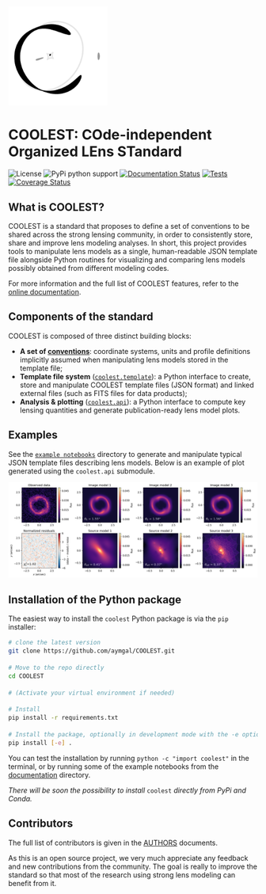 <img src="docs/_static/coolest_logo.png" width="200" alt="Herculens logo" />

# COOLEST: COde-independent Organized LEns STandard

![License](https://img.shields.io/github/license/aymgal/COOLEST)
![PyPi python support](https://img.shields.io/badge/Python-3.7-blue)
[![Documentation Status](https://readthedocs.org/projects/coolest/badge/?version=latest)](https://coolest.readthedocs.io/en/latest/?badge=latest)
[![Tests](https://github.com/aymgal/COOLEST/actions/workflows/python-package.yml/badge.svg?branch=main)](https://github.com/aymgal/COOLEST/actions/workflows/python-package.yml)
[![Coverage Status](https://coveralls.io/repos/github/aymgal/COOLEST/badge.svg)](https://coveralls.io/github/aymgal/COOLEST)


## What is COOLEST?

COOLEST is a standard that proposes to define a set of conventions to be shared across the strong lensing community, in order to consistently store, share and improve lens modeling analyses. In short, this project provides tools to manipulate lens models as a single, human-readable JSON template file alongside Python routines for visualizing and comparing lens models possibly obtained from different modeling codes.

For more information and the full list of COOLEST features, refer to the [online documentation](https://coolest.readthedocs.io/en/latest/).

## Components of the standard

COOLEST is composed of three distinct building blocks:
- __A set of [conventions](docs/conventions.md)__: coordinate systems, units and profile definitions implicitly assumed when manipulating lens models stored in the template file;
- __Template file system__ ([`coolest.template`](coolest/template/)): a Python interface to create, store and manipulate COOLEST template files (JSON format) and linked external files (such as FITS files for data products);
- __Analysis & plotting__ ([`coolest.api`](coolest/template/)): a Python interface to compute key lensing quantities and generate publication-ready lens model plots.

## Examples

See the [`example notebooks`](docs/notebooks) directory to generate and manipulate typical JSON template files describing lens models. Below is an example of plot generated using the `coolest.api` submodule.

![Example lens model comparison using the COOLEST plotting and analysis capabilities](joss/coolest_plot_example.png)

## Installation of the Python package

The easiest way to install the `coolest` Python package is via the `pip` installer:
```bash
# clone the latest version
git clone https://github.com/aymgal/COOLEST.git

# Move to the repo directly
cd COOLEST

# (Activate your virtual environment if needed)

# Install
pip install -r requirements.txt

# Install the package, optionally in development mode with the -e option
pip install [-e] .
```

You can test the installation by running `python -c "import coolest"` in the terminal, or by running some of the example notebooks from the [documentation](docs/notebooks) directory.

_There will be soon the possibility to install_ `coolest` _directly from PyPi and Conda._

## Contributors

The full list of contributors is given in the [AUTHORS](AUTHORS.md) documents.

As this is an open source project, we very much appreciate any feedback and new contributions from the community. The goal is really to improve the standard so that most of the research using strong lens modeling can benefit from it.
